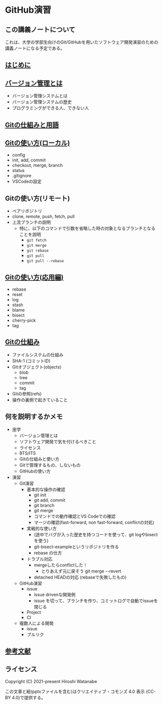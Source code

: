 # GitHub演習

## この講義ノートについて

これは、大学の学部生向けのGit/GitHubを用いたソフトウェア開発演習のための講義ノートになる予定である。

## [はじめに](preface/README.md)

## [バージョン管理とは](vcs/README.md)

* バージョン管理システムとは
* バージョン管理システムの歴史
* プログラミングができる人、できない人

## [Gitの仕組みと用語](term/README.md)

## [Gitの使い方(ローカル)](basics/README.md)

* config
* init, add, commit
* checkout, merge, branch
* status
* .gitignore
* VSCodeの設定

## Gitの使い方(リモート)

* ベアリポジトリ
* clone, remote, push, fetch, pull
* 上流ブランチの説明
  * 特に、以下のコマンドで引数を省略した時の対象となるブランチとなることを説明
    * `git fetch`
    * `git merge`
    * `git rebase`
    * `git pull`
    * `git pull --rebase`

## [Gitの使い方(応用編)](advanced/README.md)

* rebase
* reset
* log
* stash
* blame
* bisect
* cherry-pick
* tag

## [Gitの仕組み](internals/README.md)

* ファイルシステムの仕組み
* SHA-1 (コミットID)
* Gitオブジェクト(objects)
  * blob
  * tree
  * commit
  * tag
* Gitの参照(refs)
* 操作の裏側で起きていること

## 何を説明するかメモ

* 座学
  * バージョン管理とは
  * ソフトウェア開発で気を付けるべきこと
  * ライセンス
  * BTS/ITS
  * Gitの仕組みと使い方
  * Gitで管理するもの、しないもの
  * GitHubの使い方
* 演習
  * Git演習
    * 基本的な操作の確認
      * git init
      * git add, commit
      * git branch
      * git merge
      * コマンドでの動作確認とVS Codeでの確認
      * マージの確認(fast-forward, non fast-forward, conflictの対処)
    * 実戦的な使い方
      * (途中でバグが入った歴史を持つコードを使って、git logやbisectを使う)
      * git-bisect-exampleというリポジトリを作る
      * rebase の仕方
    * トラブル対応
      * mergeしたらconflictした！
        * とりあえず元に戻そう git merge --revert
      * detached HEADの対応 (rebaseで失敗したもの)
  * GitHub演習
    * issue
      * issue drivenな開発例
      * issue を切って、ブランチを作り、コミットログで自動でissueを閉じる
    * Project
    * CI
  * 複数人による開発
    * issue
    * プルリク

## [参考文献](references/README.md)

## ライセンス

Copyright (C) 2021-present Hiroshi Watanabe

この文章と絵(pptxファイルを含む)はクリエイティブ・コモンズ 4.0 表示 (CC-BY 4.0)で提供する。
